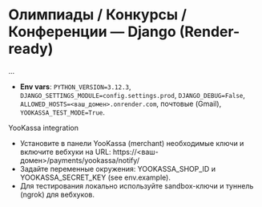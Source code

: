 # Олимпиады / Конкурсы / Конференции — Django (Render-ready)

...

- **Env vars**: `PYTHON_VERSION=3.12.3`, `DJANGO_SETTINGS_MODULE=config.settings.prod`, `DJANGO_DEBUG=False`,
  `ALLOWED_HOSTS=<ваш_домен>.onrender.com`, почтовые (Gmail), `YOOKASSA_TEST_MODE=True`.

YooKassa integration
- Установите в панели YooKassa (merchant) необходимые ключи и включите вебхуки на URL: https://<ваш-домен>/payments/yookassa/notify/
- Задайте переменные окружения: YOOKASSA_SHOP_ID и YOOKASSA_SECRET_KEY (see env.example).
- Для тестирования локально используйте sandbox-ключи и туннель (ngrok) для вебхуков.
